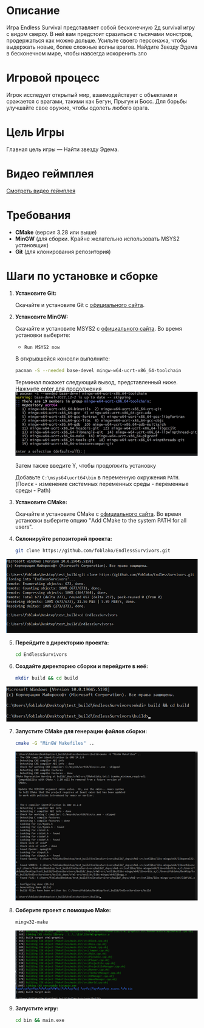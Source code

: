 # Описание

Игра Endless Survival представляет собой бесконечную 2д survival игру с видом
сверху. В ней вам предстоит сразиться с тысячами монстров, продержаться как
можно дольше. Усильте своего персонажа, чтобы выдержать новые, более
сложные волны врагов. Найдите Звезду Эдема в бесконечном мире, чтобы
навсегда искоренить зло

# Игровой процесс

Игрок исследует открытый мир, взаимодействует с объектами и сражается с врагами, такими как Бегун, Прыгун и Босс. Для борьбы улучшайте свое оружие, чтобы одолеть любого врага.

# Цель Игры

Главная цель игры — Найти звезду Эдема.

# Видео геймплея

[Смотреть видео геймплея](https://drive.google.com/file/d/1C4JgXZqDNDg44YZvI_N_0jWcBCTyWuN9/view?usp=sharing)


# Требования

- **CMake** (версия 3.28 или выше)
- **MinGW** (для сборки. Крайне желательно использовать MSYS2 установщик)
- **Git** (для клонирования репозитория)


# Шаги по установке и сборке

1. **Установите Git:**

   Скачайте и установите Git с [официального сайта](https://git-scm.com/download/win).

2. **Установите MinGW:**

   Скачайте и установите MSYS2 с [официального сайта](https://www.msys2.org/). Во время установки выберите:
   - `Run MSYS2 now`

   В открывшейся консоли выполните:
   ```sh
   pacman -S --needed base-devel mingw-w64-ucrt-x86_64-toolchain
   ```
   Терминал покажет следующий вывод, представленный ниже. Нажмите enter для продолжения
   ![alt text](https://github.com/foblako/EndlessSurvivors/blob/master/Readme%20images/image-5.png)

   Затем также введите Y, чтобы продолжить установку

   Добавьте `C:\msys64\ucrt64\bin` в переменную окружения `PATH`.
   (Поиск - изменение системных переменных среды - переменные среды - Path)

3. **Установите CMake:**

   Скачайте и установите CMake с [официального сайта](https://cmake.org/download/). Во время установки выберите опцию "Add CMake to the system PATH for all users".


4. **Склонируйте репозиторий проекта:**

   ```sh
   git clone https://github.com/foblako/EndlessSurvivors.git
   ```
![Вывод должен выглядеть примерно так:](https://github.com/foblako/EndlessSurvivors/blob/master/Readme%20images/image.png)

5. **Перейдите в директорию проекта:**

   ```sh
   cd EndlessSurvivors
   ```

6. **Создайте директорию сборки и перейдите в неё:**

   ```sh
   mkdir build && cd build
   ```
![В результате мы в папке проекта, осталось собрать игру](https://github.com/foblako/EndlessSurvivors/blob/master/Readme%20images/image-1.png)

7. **Запустите CMake для генерации файлов сборки:**

   ```sh
   cmake -G "MinGW Makefiles" ..
   ```

   ![Отлично, проект сконфигурирован](https://github.com/foblako/EndlessSurvivors/blob/master/Readme%20images/image-2.png)

8. **Соберите проект с помощью Make:**

   ```sh
   mingw32-make
   ```

   ![Успешная сборка игры должна дойти до 100% и завершиться](https://github.com/foblako/EndlessSurvivors/blob/master/Readme%20images/image-3.png)

9. **Запустите игру:**

   ```sh
   cd bin && main.exe
   ```